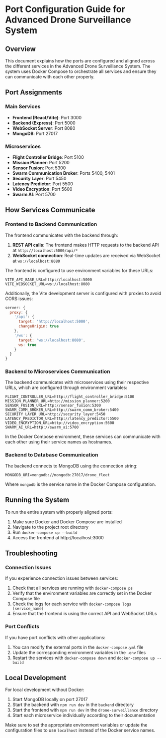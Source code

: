 # Port Configuration Guide for Advanced Drone Surveillance System

## Overview

This document explains how the ports are configured and aligned across the different services in the Advanced Drone Surveillance System. The system uses Docker Compose to orchestrate all services and ensure they can communicate with each other properly.

## Port Assignments

### Main Services

- **Frontend (React/Vite)**: Port 3000
- **Backend (Express)**: Port 5000
- **WebSocket Server**: Port 8080
- **MongoDB**: Port 27017

### Microservices

- **Flight Controller Bridge**: Port 5100
- **Mission Planner**: Port 5200
- **Sensor Fusion**: Port 5300
- **Swarm Communication Broker**: Ports 5400, 5401
- **Security Layer**: Port 5450
- **Latency Predictor**: Port 5500
- **Video Encryption**: Port 5600
- **Swarm AI**: Port 5700

## How Services Communicate

### Frontend to Backend Communication

The frontend communicates with the backend through:

1. **REST API calls**: The frontend makes HTTP requests to the backend API at `http://localhost:5000/api/*`
2. **WebSocket connection**: Real-time updates are received via WebSocket at `ws://localhost:8080`

The frontend is configured to use environment variables for these URLs:

```
VITE_API_BASE_URL=http://localhost:5000
VITE_WEBSOCKET_URL=ws://localhost:8080
```

Additionally, the Vite development server is configured with proxies to avoid CORS issues:

```javascript
server: {
  proxy: {
    '/api': {
      target: 'http://localhost:5000',
      changeOrigin: true
    },
    '/ws': {
      target: 'ws://localhost:8080',
      ws: true
    }
  }
}
```

### Backend to Microservices Communication

The backend communicates with microservices using their respective URLs, which are configured through environment variables:

```
FLIGHT_CONTROLLER_URL=http://flight_controller_bridge:5100
MISSION_PLANNER_URL=http://mission_planner:5200
SENSOR_FUSION_URL=http://sensor_fusion:5300
SWARM_COMM_BROKER_URL=http://swarm_comm_broker:5400
SECURITY_LAYER_URL=http://security_layer:5450
LATENCY_PREDICTOR_URL=http://latency_predictor:5500
VIDEO_ENCRYPTION_URL=http://video_encryption:5600
SWARM_AI_URL=http://swarm_ai:5700
```

In the Docker Compose environment, these services can communicate with each other using their service names as hostnames.

### Backend to Database Communication

The backend connects to MongoDB using the connection string:

```
MONGODB_URI=mongodb://mongodb:27017/drone_fleet
```

Where `mongodb` is the service name in the Docker Compose configuration.

## Running the System

To run the entire system with properly aligned ports:

1. Make sure Docker and Docker Compose are installed
2. Navigate to the project root directory
3. Run `docker-compose up --build`
4. Access the frontend at http://localhost:3000

## Troubleshooting

### Connection Issues

If you experience connection issues between services:

1. Check that all services are running with `docker-compose ps`
2. Verify that the environment variables are correctly set in the Docker Compose file
3. Check the logs for each service with `docker-compose logs [service_name]`
4. Ensure that the frontend is using the correct API and WebSocket URLs

### Port Conflicts

If you have port conflicts with other applications:

1. You can modify the external ports in the `docker-compose.yml` file
2. Update the corresponding environment variables in the `.env` files
3. Restart the services with `docker-compose down` and `docker-compose up --build`

## Local Development

For local development without Docker:

1. Start MongoDB locally on port 27017
2. Start the backend with `npm run dev` in the `backend` directory
3. Start the frontend with `npm run dev` in the `drone-surveillance` directory
4. Start each microservice individually according to their documentation

Make sure to set the appropriate environment variables or update the configuration files to use `localhost` instead of the Docker service names.